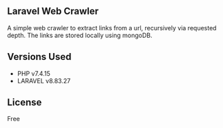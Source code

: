 
## Laravel Web Crawler

A simple web crawler to extract links from a url, recursively via requested depth.
The links are stored locally using mongoDB.

## Versions Used

- PHP v7.4.15
- LARAVEL v8.83.27

## License

Free
